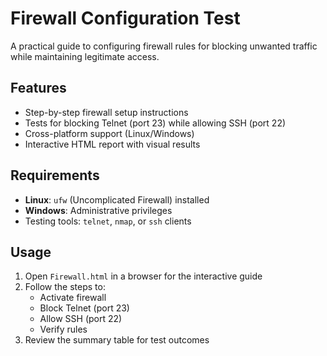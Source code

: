 # Firewall Configuration Test

A practical guide to configuring firewall rules for blocking unwanted traffic while maintaining legitimate access.

## Features
- Step-by-step firewall setup instructions
- Tests for blocking Telnet (port 23) while allowing SSH (port 22)
- Cross-platform support (Linux/Windows)
- Interactive HTML report with visual results

## Requirements
- **Linux**: `ufw` (Uncomplicated Firewall) installed
- **Windows**: Administrative privileges
- Testing tools: `telnet`, `nmap`, or `ssh` clients

## Usage
1. Open `Firewall.html` in a browser for the interactive guide
2. Follow the steps to:
   - Activate firewall
   - Block Telnet (port 23)
   - Allow SSH (port 22)
   - Verify rules
3. Review the summary table for test outcomes
